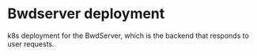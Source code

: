 # Bwdserver deployment

k8s deployment for the BwdServer, which is the backend that responds to user requests.
